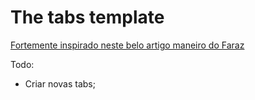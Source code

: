 # The tabs template

[Fortemente inspirado neste belo artigo maneiro do Faraz](https://www.codewithfaraz.com/content/224/creating-toggleable-tabs-with-html-css-and-javascript)

Todo:
- Criar novas tabs;